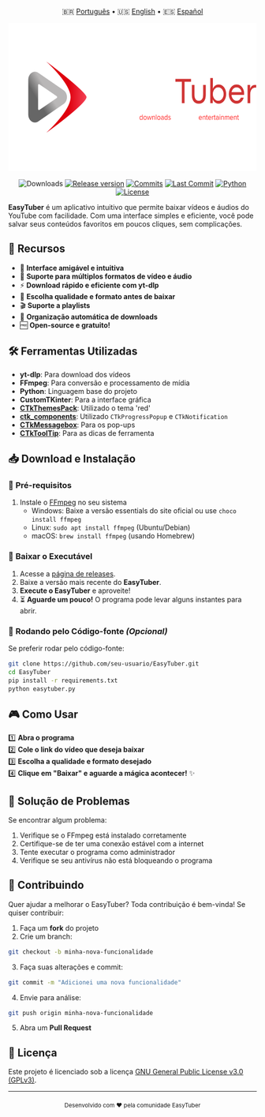 <div align="center">
    
🇧🇷 [Português](README.md) • 🇺🇸 [English](README_EN.md) • 🇪🇸 [Español](README_es.md)

<img src="resources/images/BigBanner%20EasyTuber.png" height="300">

![Downloads](https://img.shields.io/github/downloads/EasyTuber/EasyTuber/total?style=for-the-badge&color=D03434)
[![Release version](https://img.shields.io/github/v/release/EasyTuber/EasyTuber?color=D03434&label=Release&style=for-the-badge)](https://github.com/EasyTuber/EasyTuber/releases/latest "Installation")
[![Commits](https://img.shields.io/github/commit-activity/m/EasyTuber/EasyTuber?color=D03434&label=commits&style=for-the-badge)](https://github.com/EasyTuber/EasyTuber/commits "Commit History")
[![Last Commit](https://img.shields.io/github/last-commit/EasyTuber/EasyTuber/main?color=D03434&label=Last%20Commit&style=for-the-badge&display_timestamp=committer)](https://github.com/EasyTuber/EasyTuber/pulse/monthly "Last activity")
[![Python](https://img.shields.io/badge/Python-3.8%2B-D03434?style=for-the-badge)](https://www.python.org/downloads/)
[![License](https://img.shields.io/badge/license-GPLv3-D03434?style=for-the-badge)](LICENSE)

</div>

**EasyTuber** é um aplicativo intuitivo que permite baixar vídeos e áudios do YouTube com facilidade. Com uma interface simples e eficiente, você pode salvar seus conteúdos favoritos em poucos cliques, sem complicações.

## 🚀 Recursos  
- 🎨 **Interface amigável e intuitiva**  
- 🎵 **Suporte para múltiplos formatos de vídeo e áudio**  
- ⚡ **Download rápido e eficiente com yt-dlp**  
- 🎯 **Escolha qualidade e formato antes de baixar**  
- 🎬 **Suporte a playlists**
- 📁 **Organização automática de downloads**
- 🆓 **Open-source e gratuito!**

## 🛠️ Ferramentas Utilizadas
- **yt-dlp**: Para download dos vídeos
- **FFmpeg**: Para conversão e processamento de mídia
- **Python**: Linguagem base do projeto
- **CustomTKinter**: Para a interface gráfica
- [**CTkThemesPack**](https://github.com/a13xe/CTkThemesPack): Utilizado o tema 'red'
- [**ctk_components**](https://github.com/rudymohammadbali/ctk_components): Utilizado `CTkProgressPopup` e `CTkNotification`
- [**CTkMessagebox**](https://github.com/Akascape/CTkMessagebox): Para os pop-ups
- [**CTkToolTip**](https://github.com/Akascape/CTkToolTip): Para as dicas de ferramenta

## 📥 Download e Instalação  
### 🔹 **Pré-requisitos**
1. Instale o [FFmpeg](https://ffmpeg.org/download.html) no seu sistema
   - Windows: Baixe a versão essentials do site oficial ou use `choco install ffmpeg`
   - Linux: `sudo apt install ffmpeg` (Ubuntu/Debian)
   - macOS: `brew install ffmpeg` (usando Homebrew)

### 🔹 **Baixar o Executável**  
1. Acesse a [página de releases](https://github.com/EasyTuber/EasyTuber/releases).  
2. Baixe a versão mais recente do **EasyTuber**.   
3. **Execute o EasyTuber** e aproveite!
4. ⏳ **Aguarde um pouco!** O programa pode levar alguns instantes para abrir.

### 🔹 **Rodando pelo Código-fonte** _(Opcional)_  
Se preferir rodar pelo código-fonte:  
```bash
git clone https://github.com/seu-usuario/EasyTuber.git
cd EasyTuber
pip install -r requirements.txt
python easytuber.py
```

## 🎮 Como Usar  
1️⃣ **Abra o programa**  
2️⃣ **Cole o link do vídeo que deseja baixar**  
3️⃣ **Escolha a qualidade e formato desejado**  
4️⃣ **Clique em "Baixar" e aguarde a mágica acontecer!** ✨  

## 🐛 Solução de Problemas
Se encontrar algum problema:
1. Verifique se o FFmpeg está instalado corretamente
2. Certifique-se de ter uma conexão estável com a internet
3. Tente executar o programa como administrador
4. Verifique se seu antivírus não está bloqueando o programa

## 🤝 Contribuindo
Quer ajudar a melhorar o EasyTuber? Toda contribuição é bem-vinda!
Se quiser contribuir:
1. Faça um **fork** do projeto
2. Crie um branch:
```bash
git checkout -b minha-nova-funcionalidade
```
3. Faça suas alterações e commit:
```bash
git commit -m "Adicionei uma nova funcionalidade"
```
4. Envie para análise:
```bash
git push origin minha-nova-funcionalidade
```
5. Abra um **Pull Request**

## 📜 Licença  
Este projeto é licenciado sob a licença [GNU General Public License v3.0 (GPLv3)](LICENSE).

---
<div align="center">
    <sub>Desenvolvido com ❤️ pela comunidade EasyTuber</sub>
</div>